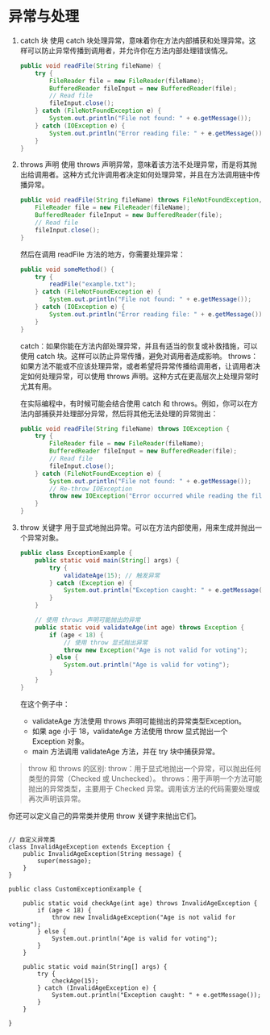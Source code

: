 # 异常与处理

1. catch 块
使用 catch 块处理异常，意味着你在方法内部捕获和处理异常。这样可以防止异常传播到调用者，并允许你在方法内部处理错误情况。

    ```java
    public void readFile(String fileName) {
        try {
            FileReader file = new FileReader(fileName);
            BufferedReader fileInput = new BufferedReader(file);
            // Read file
            fileInput.close();
        } catch (FileNotFoundException e) {
            System.out.println("File not found: " + e.getMessage());
        } catch (IOException e) {
            System.out.println("Error reading file: " + e.getMessage());
        }
    }
    ```

2. throws 声明
使用 throws 声明异常，意味着该方法不处理异常，而是将其抛出给调用者。这种方式允许调用者决定如何处理异常，并且在方法调用链中传播异常。

    ```java
    public void readFile(String fileName) throws FileNotFoundException, IOException {
        FileReader file = new FileReader(fileName);
        BufferedReader fileInput = new BufferedReader(file);
        // Read file
        fileInput.close();
    }
    ```

    然后在调用 readFile 方法的地方，你需要处理异常：

    ```java
    public void someMethod() {
        try {
            readFile("example.txt");
        } catch (FileNotFoundException e) {
            System.out.println("File not found: " + e.getMessage());
        } catch (IOException e) {
            System.out.println("Error reading file: " + e.getMessage());
        }
    }
    ```

    catch：如果你能在方法内部处理异常，并且有适当的恢复或补救措施，可以使用 catch 块。这样可以防止异常传播，避免对调用者造成影响。
    throws：如果方法不能或不应该处理异常，或者希望将异常传播给调用者，让调用者决定如何处理异常，可以使用 throws 声明。这种方式在更高层次上处理异常时尤其有用。

    在实际编程中，有时候可能会结合使用 catch 和 throws。例如，你可以在方法内部捕获并处理部分异常，然后将其他无法处理的异常抛出：

    ```java
    public void readFile(String fileName) throws IOException {
        try {
            FileReader file = new FileReader(fileName);
            BufferedReader fileInput = new BufferedReader(file);
            // Read file
            fileInput.close();
        } catch (FileNotFoundException e) {
            System.out.println("File not found: " + e.getMessage());
            // Re-throw IOException
            throw new IOException("Error occurred while reading the file", e);
        }
    }
    ```

3. throw 关键字
用于显式地抛出异常。可以在方法内部使用，用来生成并抛出一个异常对象。

    ```java
    public class ExceptionExample {
        public static void main(String[] args) {
            try {
                validateAge(15); // 触发异常
            } catch (Exception e) {
                System.out.println("Exception caught: " + e.getMessage());
            }
        }

        // 使用 throws 声明可能抛出的异常
        public static void validateAge(int age) throws Exception {
            if (age < 18) {
                // 使用 throw 显式抛出异常
                throw new Exception("Age is not valid for voting");
            } else {
                System.out.println("Age is valid for voting");
            }
        }
    }
    ```

    在这个例子中：
    - validateAge 方法使用 throws 声明可能抛出的异常类型Exception。
    - 如果 age 小于 18，validateAge 方法使用 throw 显式抛出一个 Exception 对象。
    - main 方法调用 validateAge 方法，并在 try 块中捕获异常。

> throw 和 throws 的区别:
> throw：用于显式地抛出一个异常，可以抛出任何类型的异常（Checked 或 Unchecked）。
> throws：用于声明一个方法可能抛出的异常类型，主要用于 Checked 异常。调用该方法的代码需要处理或再次声明该异常。

你还可以定义自己的异常类并使用 throw 关键字来抛出它们。

```java{.line-numbers}

// 自定义异常类
class InvalidAgeException extends Exception {
    public InvalidAgeException(String message) {
        super(message);
    }
}

public class CustomExceptionExample {

    public static void checkAge(int age) throws InvalidAgeException {
        if (age < 18) {
            throw new InvalidAgeException("Age is not valid for voting");
        } else {
            System.out.println("Age is valid for voting");
        }
    }

    public static void main(String[] args) {
        try {
            checkAge(15);
        } catch (InvalidAgeException e) {
            System.out.println("Exception caught: " + e.getMessage());
        }
    }

}
```
